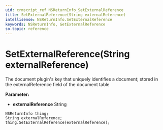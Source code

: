 ```yaml
---
uid: crmscript_ref_NSReturnInfo_SetExternalReference
title: SetExternalReference(String externalReference)
intellisense: NSReturnInfo.SetExternalReference
keywords: NSReturnInfo, GetExternalReference
so.topic: reference
---
```


# SetExternalReference(String externalReference)

The document plugin's key that uniquely identifies a document; stored in the externalReference field of the document table

**Parameter:** 
* **externalReference** String

```crmscript
NSReturnInfo thing;
String externalReference;
thing.SetExternalReference(externalReference);
```

